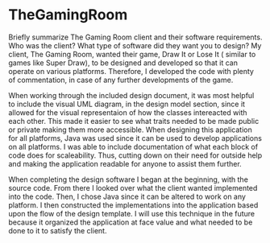 # TheGamingRoom

Briefly summarize The Gaming Room client and their software requirements. Who was the client? What type of software did they want you to design?
My client, The Gaming Room, wanted their game, Draw It or Lose It ( similar to games like Super Draw), to be designed and developed so that it can operate on various platforms. Therefore, I developed the code with plenty of commentation, in case of any further developments of the game. 

When working through the included design document, it was most helpful to include the visual UML diagram, in the design model section, since it allowed for the visual representaion of how the classes intereacted with each other. This made it easier to see what traits needed to be made public or private making them more accessible. When designing this application for all platforms, Java was used since it can be used to develop applications on all platforms. I was able to include documentation of what each block of code does for scaleability. Thus, cutting down on their need for outside help and making the application readable for anyone to assist them further.

When completing the design software I began at the beginning, with the source code. From there I looked over what the client wanted implemented into the code. Then, I chose Java since it can be altered to work on any platform. I then constructed the implementations into the application based upon the flow of the design template. I will use this technique in the future because it organized the application at face value and what needed to be done to it to satisfy the client.
